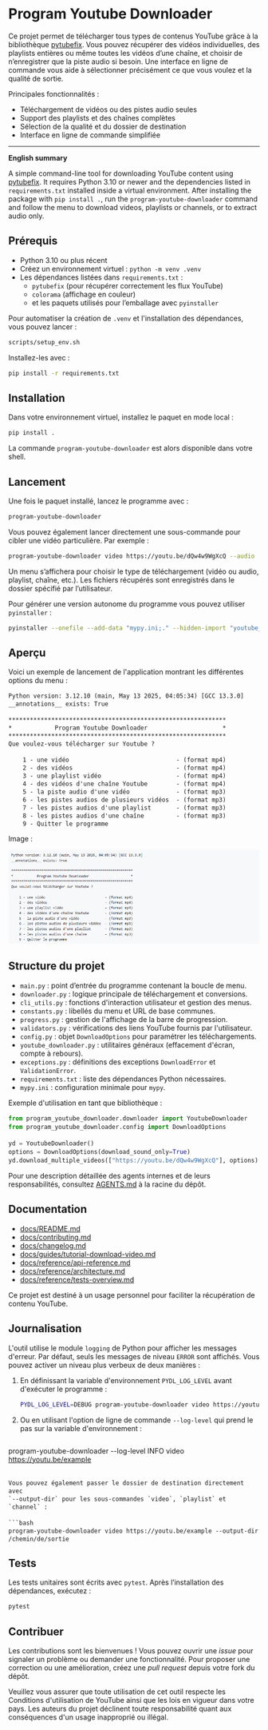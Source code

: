 # Program Youtube Downloader

Ce projet permet de télécharger tous types de contenus YouTube grâce à la bibliothèque [pytubefix](https://pypi.org/project/pytubefix/). Vous pouvez récupérer des vidéos individuelles, des playlists entières ou même toutes les vidéos d’une chaîne, et choisir de n’enregistrer que la piste audio si besoin. Une interface en ligne de commande vous aide à sélectionner précisément ce que vous voulez et la qualité de sortie.

Principales fonctionnalités :

- Téléchargement de vidéos ou des pistes audio seules
- Support des playlists et des chaînes complètes
- Sélection de la qualité et du dossier de destination
- Interface en ligne de commande simplifiée

---

**English summary**

A simple command-line tool for downloading YouTube content using
[pytubefix](https://pypi.org/project/pytubefix/). It requires Python 3.10 or
newer and the dependencies listed in `requirements.txt` installed inside a
virtual environment. After installing the package with `pip install .`,
run the `program-youtube-downloader` command and follow the menu to
download videos, playlists or channels, or to extract audio only.

## Prérequis

- Python 3.10 ou plus récent
- Créez un environnement virtuel : `python -m venv .venv`
- Les dépendances listées dans `requirements.txt` :
  - `pytubefix` (pour récupérer correctement les flux YouTube)
  - `colorama` (affichage en couleur)
  - et les paquets utilisés pour l’emballage avec `pyinstaller`

Pour automatiser la création de `.venv` et l'installation des dépendances,
vous pouvez lancer :

```bash
scripts/setup_env.sh
```

Installez-les avec :

```bash
pip install -r requirements.txt
```

## Installation

Dans votre environnement virtuel, installez le paquet en mode local :

```bash
pip install .
```

La commande `program-youtube-downloader` est alors disponible dans votre shell.

## Lancement

Une fois le paquet installé, lancez le programme avec :

```bash
program-youtube-downloader
```

Vous pouvez également lancer directement une sous-commande pour cibler une
vidéo particulière. Par exemple :

```bash
program-youtube-downloader video https://youtu.be/dQw4w9WgXcQ --audio
```

Un menu s’affichera pour choisir le type de téléchargement (vidéo ou audio, playlist, chaîne, etc.). Les fichiers récupérés sont enregistrés dans le dossier spécifié par l’utilisateur.

Pour générer une version autonome du programme vous pouvez utiliser `pyinstaller` :

```bash
pyinstaller --onefile --add-data "mypy.ini;." --hidden-import "youtube_downloader" main.py
```

## Aperçu

Voici un exemple de lancement de l'application montrant les différentes options
du menu :

```
Python version: 3.12.10 (main, May 13 2025, 04:05:34) [GCC 13.3.0]
__annotations__ exists: True

*************************************************************
*            Program Youtube Downloader                     *
*************************************************************
Que voulez-vous télécharger sur Youtube ?

    1 - une vidéo                              - (format mp4)
    2 - des vidéos                             - (format mp4)
    3 - une playlist vidéo                     - (format mp4)
    4 - des vidéos d'une chaîne Youtube        - (format mp4)
    5 - la piste audio d'une vidéo             - (format mp3)
    6 - les pistes audios de plusieurs vidéos  - (format mp3)
    7 - les pistes audios d'une playlist       - (format mp3)
    8 - les pistes audios d'une chaîne         - (format mp3)
    9 - Quitter le programme
```
Image :

![Menu](assets/menu_options.png)

## Structure du projet

- `main.py` : point d’entrée du programme contenant la boucle de menu.
- `downloader.py` : logique principale de téléchargement et conversions.
- `cli_utils.py` : fonctions d'interaction utilisateur et gestion des menus.
- `constants.py` : libellés du menu et URL de base communes.
- `progress.py` : gestion de l'affichage de la barre de progression.
- `validators.py` : vérifications des liens YouTube fournis par l'utilisateur.
- `config.py` : objet `DownloadOptions` pour paramétrer les téléchargements.
- `youtube_downloader.py` : utilitaires généraux (effacement d'écran, compte à rebours).
- `exceptions.py` : définitions des exceptions `DownloadError` et `ValidationError`.
- `requirements.txt` : liste des dépendances Python nécessaires.
- `mypy.ini` : configuration minimale pour `mypy`.

Exemple d'utilisation en tant que bibliothèque :

```python
from program_youtube_downloader.downloader import YoutubeDownloader
from program_youtube_downloader.config import DownloadOptions

yd = YoutubeDownloader()
options = DownloadOptions(download_sound_only=True)
yd.download_multiple_videos(["https://youtu.be/dQw4w9WgXcQ"], options)
```

Pour une description détaillée des agents internes et de leurs responsabilités,
consultez [AGENTS.md](AGENTS.md) à la racine du dépôt.

## Documentation

- [docs/README.md](docs/README.md)
- [docs/contributing.md](docs/contributing.md)
- [docs/changelog.md](docs/changelog.md)
- [docs/guides/tutorial-download-video.md](docs/guides/tutorial-download-video.md)
- [docs/reference/api-reference.md](docs/reference/api-reference.md)
- [docs/reference/architecture.md](docs/reference/architecture.md)
- [docs/reference/tests-overview.md](docs/reference/tests-overview.md)

Ce projet est destiné à un usage personnel pour faciliter la récupération de contenu YouTube.

## Journalisation

L'outil utilise le module `logging` de Python pour afficher les messages d'erreur.
Par défaut, seuls les messages de niveau `ERROR` sont affichés. Vous pouvez
activer un niveau plus verbeux de deux manières&nbsp;:

1. En définissant la variable d'environnement `PYDL_LOG_LEVEL` avant d'exécuter
    le programme&nbsp;:

    ```bash
    PYDL_LOG_LEVEL=DEBUG program-youtube-downloader video https://youtu.be/example
    ```

2. Ou en utilisant l'option de ligne de commande `--log-level` qui prend le
   pas sur la variable d'environnement&nbsp;:

    ```bash
program-youtube-downloader --log-level INFO video https://youtu.be/example
```

Vous pouvez également passer le dossier de destination directement avec
`--output-dir` pour les sous-commandes `video`, `playlist` et `channel` :

```bash
program-youtube-downloader video https://youtu.be/example --output-dir /chemin/de/sortie
```

## Tests

Les tests unitaires sont écrits avec `pytest`. Après l’installation des dépendances, exécutez :

```bash
pytest
```

## Contribuer

Les contributions sont les bienvenues ! Vous pouvez ouvrir une *issue* pour signaler un problème ou demander une fonctionnalité. Pour proposer une correction ou une amélioration, créez une *pull request* depuis votre fork du dépôt.

Veuillez vous assurer que toute utilisation de cet outil respecte les Conditions d'utilisation de YouTube ainsi que les lois en vigueur dans votre pays. Les auteurs du projet déclinent toute responsabilité quant aux conséquences d'un usage inapproprié ou illégal.



